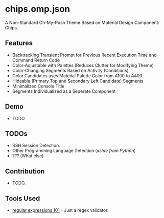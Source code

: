 # chips.omp.json

A Non-Standard Oh-My-Posh Theme Based on Material Design Component: Chips.

## Features

- Backtracking Transient Prompt for Previous Recent Execution Time and Command Return Code
- Color-Adjustable with Palettes (Reduces Clutter for Modifying Theme)
- Color-Changing Segments Based on Activity (Conditions)
- Color Candidates uses Material Palette Color from A100 to A400.
- Hideable (Primary Top and Secondary Left Candidate) Segments
- Minimalized Console Title
- Segments Individualized as a Seperate Component

## Demo

- TODO

## TODOs

- SSH Session Detection.
- Other Programming Language Detection (_aside from Python_)
- ??? (What else)

## Contribution

- TODO.

## Tools Used

- [regular expressions 101](https://regex101.com/) - Just a regex validator.
